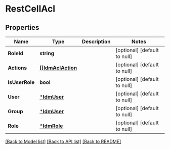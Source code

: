 # RestCellAcl

## Properties
Name | Type | Description | Notes
------------ | ------------- | ------------- | -------------
**RoleId** | **string** |  | [optional] [default to null]
**Actions** | [**[]IdmAclAction**](idmACLAction.md) |  | [optional] [default to null]
**IsUserRole** | **bool** |  | [optional] [default to null]
**User** | [***IdmUser**](IdmUser.md) |  | [optional] [default to null]
**Group** | [***IdmUser**](IdmUser.md) |  | [optional] [default to null]
**Role** | [***IdmRole**](idmRole.md) |  | [optional] [default to null]

[[Back to Model list]](../../README.md#documentation-for-models) [[Back to API list]](../../README.md#documentation-for-api-endpoints) [[Back to README]](../../README.md)



